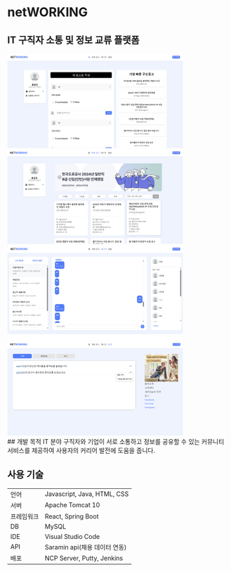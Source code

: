 # netWORKING

## IT 구직자 소통 및 정보 교류 플랫폼

<div>
    <img src="src/assets/images/readme_main.png" width="400" height="215" style="display: inline-block; margin-right: 10px;"/>
    <img src="src/assets/images/readme_job.png" width="400" height="215"style="display: inline-block; margin-right: 10px;"/>
    <img src="src/assets/images/readme_chat.png" width="400" height="215" style="margin-right: 10px;"/>
    <img src="src/assets/images/readme_noti.png" width="400" height="215" style="display: inline-block; margin-right: 10px;"/>
</div>
## 개발 목적
IT 분야 구직자와 기업이 서로 소통하고 정보를 공유할 수 있는 커뮤니티 서비스를 제공하여 사용자의 커리어 발전에 도움을 줍니다.

## 사용 기술

<table>
  <tr>
    <td>언어</td>
    <td>Javascript, Java, HTML, CSS</td>
  </tr>
  <tr>
    <td>서버</td>
    <td>Apache Tomcat 10</td>
  </tr>
  <tr>
    <td>프레임워크</td>
    <td>React, Spring Boot</td>
  </tr>
  <tr>
    <td>DB</td>
    <td>MySQL</td>
  </tr>
  <tr>
    <td>IDE</td>
    <td>Visual Studio Code</td>
  </tr>
  <tr>
    <td>API</td>
    <td>Saramin api(채용 데이터 연동)</td>
  </tr>
  <tr>
    <td>배포</td>
    <td>NCP Server, Putty, Jenkins</td>
  </tr>
</table>
